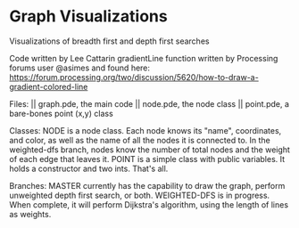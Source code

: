# Graph Visualizations
Visualizations of breadth first and depth first searches

Code written by Lee Cattarin
gradientLine function written by Processing forums user @asimes and found here:
https://forum.processing.org/two/discussion/5620/how-to-draw-a-gradient-colored-line

Files:
|| graph.pde, the main code
|| node.pde, the node class
|| point.pde, a bare-bones point (x,y) class

Classes:
NODE is a node class. Each node knows its "name", coordinates, and color, as well as the name of all the nodes it is connected to. In the weighted-dfs branch, nodes know the number of total nodes and the weight of each edge that leaves it.
POINT is a simple class with public variables. It holds a constructor and two ints. That's all.

Branches:
MASTER currently has the capability to draw the graph, perform unweighted depth first search, or both.
WEIGHTED-DFS is in progress. When complete, it will perform Dijkstra's algorithm, using the length of lines as weights.
